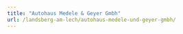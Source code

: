 ```yaml
---
title: "Autohaus Medele & Geyer Gmbh"
url: /landsberg-am-lech/autohaus-medele-und-geyer-gmbh/
---
```

